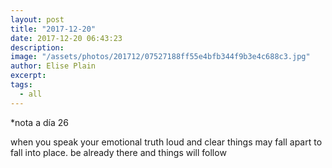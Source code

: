 ```yaml
---
layout: post
title: "2017-12-20"
date: 2017-12-20 06:43:23
description: 
image: "/assets/photos/201712/07527188ff55e4bfb344f9b3e4c688c3.jpg"
author: Elise Plain
excerpt: 
tags: 
  - all
---
```



<p></p>
<p>*nota a día 26

when you speak your emotional truth loud and clear things may fall apart to fall into place. be already there and things will follow</p>